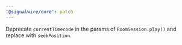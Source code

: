```yaml
---
'@signalwire/core': patch
---
```


Deprecate `currentTimecode` in the params of `RoomSession.play()` and replace with `seekPosition`.
